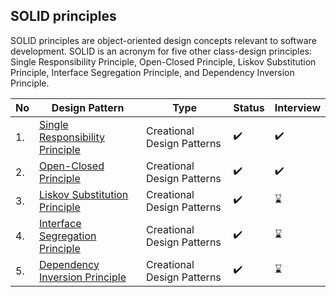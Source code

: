 ## SOLID principles 
SOLID principles are object-oriented design concepts relevant to software development. SOLID is an acronym for five other class-design principles: Single Responsibility Principle, Open-Closed Principle, Liskov Substitution Principle, Interface Segregation Principle, and Dependency Inversion Principle.

|No|Design Pattern|Type|Status|Interview|
|--|--------------|----|------|--------|
|1.| [Single Responsibility Principle](https://github.com/Urunov/Interview-Preparation-WAY/tree/abbos/SOLID/Single%20Responsibility%20Principle)|Creational Design Patterns|:heavy_check_mark:|:heavy_check_mark:|
|2.| [Open-Closed Principle](https://github.com/Urunov/Interview-Preparation-WAY/tree/abbos/SOLID/Open-Closed%20Principle)|Creational Design Patterns|:heavy_check_mark:|:heavy_check_mark:|
|3.| [Liskov Substitution Principle](https://github.com/Urunov/Interview-Preparation-WAY/tree/abbos/SOLID/Liskov%20Substitution%20Principle)|Creational Design Patterns|:heavy_check_mark:|:hourglass:|
|4.| [ Interface Segregation Principle](https://github.com/Urunov/Interview-Preparation-WAY/tree/abbos/SOLID/Interface%20Segregation%20Principle)|Creational Design Patterns|:heavy_check_mark:|:hourglass:|
|5.| [Dependency Inversion Principle](https://github.com/Urunov/Interview-Preparation-WAY/tree/abbos/SOLID/Dependency%20Inversion%20Principle)|Creational Design Patterns|:heavy_check_mark:|:hourglass:|

